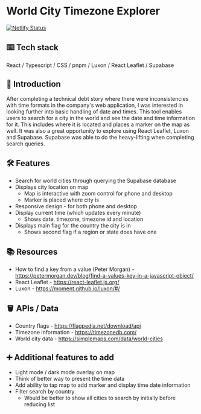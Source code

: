 # World City Timezone Explorer
[![Netlify Status](https://api.netlify.com/api/v1/badges/e9459f77-cbc1-4611-863a-dd6001edb9db/deploy-status)](https://app.netlify.com/projects/kareenapatel-worldcitytimezoneexplore/deploys)


## ⌨️ Tech stack
React / Typescript / CSS / pnpm / Luxon / React Leaflet / Supabase

## 🍼 Introduction
After completing a technical debt story where there were inconsistencies with time formats in the company's web application, I was interested in looking further into basic handling of date and times. This tool enables users to search for a city in the world and see the date and time information for it. This includes where it is located and places a marker on the map as well. It was also a great opportunity to explore using React Leaflet, Luxon and Supabase. Supabase was able to do the heavy-lifting when completing search queries.

## 🛠️ Features
- Search for world cities through querying the Supabase database
- Displays city location on map
    - Map is interactive with zoom control for phone and desktop
    - Marker is placed where city is
- Responsive design - for both phone and desktop
- Display current time (which updates every minute)
    - Shows date, timezone, timezone id and location
- Displays main flag for the country the city is in
    - Shows second flag if a region or state does have one

## 📚 Resources
- How to find a key from a value (Peter Morgan) - https://petermorgan.dev/blog/find-a-values-key-in-a-javascript-object/
- React Leaflet - https://react-leaflet.js.org/
- Luxon - https://moment.github.io/luxon/#/

## 🪣 APIs / Data
- Country flags - https://flagpedia.net/download/api
- Timezone information - https://timezonedb.com/
- World city data - https://simplemaps.com/data/world-cities

## ➕ Additional features to add
- Light mode / dark mode overlay on map
- Think of better way to present the time data
- Add ability to tap map to add marker and display time date information
- Filter search by country 
    - Would be better to show all cities to search by initially before reducing list

